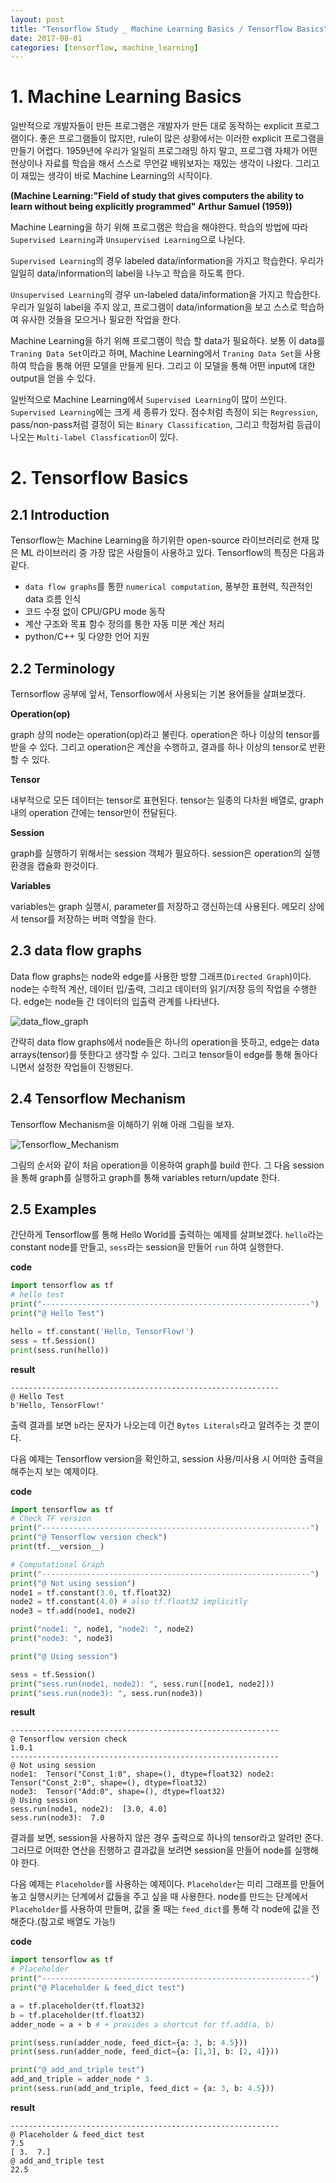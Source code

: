```yaml
---
layout: post
title: "Tensorflow Study _ Machine Learning Basics / Tensorflow Basics"
date: 2017-08-01
categories: [tensorflow, machine_learning]
---
```


# 1. Machine Learning Basics  

일반적으로 개발자들이 만든 프로그램은 개발자가 만든 대로 동작하는 explicit 프로그램이다.
좋은 프로그램들이 많지만, rule이 많은 상황에서는 이러한 explicit 프로그램을 만들기
어렵다. 1959년에 우리가 일일히 프로그래밍 하지 말고, 프로그램 자체가 어떤 현상이나 자료를
학습을 해서 스스로 무언갈 배워보자는 재밌는 생각이 나왔다. 그리고 이 재밌는 생각이 바로
Machine Learning의 시작이다.   


**(Machine Learning:"Field of study that gives computers
the ability to learn without being explicitly programmed" Arthur Samuel (1959))**  


Machine Learning을 하기 위해 프로그램은 학습을 해야한다. 학습의 방법에 따라 `Supervised Learning`과 `Unsupervised Learning`으로 나뉜다.  


`Supervised Learning`의 경우 labeled data/information을
가지고 학습한다. 우리가 일일히 data/information의 label을 나누고 학습을 하도록 한다.  


`Unsupervised Learning`의 경우 un-labeled data/information을 가지고 학습한다. 우리가
일일히 label을 주지 않고, 프로그램이 data/information을 보고 스스로 학습하여 유사한 것들을
모으거나 필요한 작업을 한다.  


Machine Learning을 하기 위해 프로그램이 학습 할 data가 필요하다. 보통 이 data를
`Traning Data Set`이라고 하며, Machine Learning에서 `Traning Data Set`을 사용하여 학습을
통해 어떤 모델을 만들게 된다. 그리고 이 모델을 통해 어떤 input에 대한 output을 얻을 수 있다.  


일반적으로 Machine Learning에서 `Supervised Learning`이 많이 쓰인다. `Supervised Learning`에는
크게 세 종류가 있다. 점수처럼 측정이 되는 `Regression`, pass/non-pass처럼 결정이 되는
`Binary Classification`, 그리고 학점처럼 등급이 나오는 `Multi-label Classfication`이 있다.





# 2. Tensorflow Basics  

## 2.1 Introduction  

Tensorflow는 Machine Learning을 하기위한 open-source 라이브러리로 현재 많은 ML
라이브러리 중 가장 많은 사람들이 사용하고 있다. Tensorflow의 특징은 다음과 같다.  

 * `data flow graphs`를 통한 `numerical computation`, 풍부한 표현력, 직관적인
 data 흐름 인식  
 * 코드 수정 없이 CPU/GPU mode 동작
 * 계산 구조와 목표 함수 정의를 통한 자동 미분 계산 처리
 * python/C++ 및 다양한 언어 지원



## 2.2 Terminology

Ternsorflow 공부에 앞서, Tensorflow에서 사용되는 기본 용어들을 살펴보겠다.  


**Operation(op)**


graph 상의 node는 operation(op)라고 불린다. operation은 하나 이상의 tensor를
받을 수 있다. 그리고 operation은 계산을 수행하고, 결과를 하나 이상의 tensor로
반환할 수 있다.


**Tensor**  


내부적으로 모든 데이터는 tensor로 표현된다. tensor는 일종의 다차원 배열로,
graph 내의 operation 간에는 tensor만이 전달된다.  


**Session**  


graph를 실행하기 위해서는 session 객체가 필요하다. session은 operation의 실행
환경을 캡슐화 한것이다.  


**Variables**  


variables는 graph 실행시, parameter를 저장하고 갱신하는데 사용된다. 메모리 상에서
tensor를 저장하는 버퍼 역할을 한다.  


## 2.3 data flow graphs

Data flow graphs는 node와 edge를 사용한 방향 그래프(`Directed Graph`)이다. node는
수학적 계산, 데이터 입/출력, 그리고 데이터의 읽기/저장 등의 작업을 수행한다. edge는
node들 간 데이터의 입출력 관계를 나타낸다.  

![data_flow_graph](https://raw.githubusercontent.com/RoyalAzalea/RoyalAzalea.github.io/master/static/img/_posts/tensorflow-study/data_flow_graph.gif)    

간략히 data flow graphs에서 node들은 하나의 operation을 뜻하고, edge는 data
arrays(tensor)를 뜻한다고 생각할 수 있다. 그리고 tensor들이 edge를 통해 돌아다니면서
설정한 작업들이 진행된다.


## 2.4 Tensorflow Mechanism

Tensorflow Mechanism을 이해하기 위해 아래 그림을 보자.   

![Tensorflow_Mechanism](https://raw.githubusercontent.com/RoyalAzalea/RoyalAzalea.github.io/master/static/img/_posts/tensorflow-study/Tensorflow_Mechanism.PNG)   

그림의 순서와 같이 처음 operation을 이용하여 graph를 build 한다. 그 다음
session을 통해 graph를 실행하고 graph를 통해 variables return/update 한다.  


## 2.5 Examples

간단하게 Tensorflow를 통해 Hello World를 출력하는 예제를 살펴보겠다. `hello`라는
constant node를 만들고, `sess`라는 session을 만들어 `run` 하여 실행한다.

**code**

```python
import tensorflow as tf
# hello test
print("------------------------------------------------------------")
print("@ Hello Test")

hello = tf.constant('Hello, TensorFlow!')
sess = tf.Session()
print(sess.run(hello))
```

**result**

```
------------------------------------------------------------
@ Hello Test
b'Hello, TensorFlow!'
```


출력 결과를 보면 `b`라는 문자가 나오는데 이건 `Bytes Literals`라고 알려주는 것
뿐이다.  


다음 예제는 Tensorflow version을 확인하고, session 사용/미사용 시
어떠한 출력을 해주는지 보는 예제이다.

**code**

```python
import tensorflow as tf
# Check TF version
print("------------------------------------------------------------")
print("@ Tensorflow version check")
print(tf.__version__)

# Computational Graph
print("------------------------------------------------------------")
print("@ Not using session")
node1 = tf.constant(3.0, tf.float32)
node2 = tf.constant(4.0) # also tf.float32 implicitly
node3 = tf.add(node1, node2)

print("node1: ", node1, "node2: ", node2)
print("node3: ", node3)

print("@ Using session")

sess = tf.Session()
print("sess.run(node1, node2): ", sess.run([node1, node2]))
print("sess.run(node3): ", sess.run(node3))
```


**result**

```
------------------------------------------------------------
@ Tensorflow version check
1.0.1
------------------------------------------------------------
@ Not using session
node1:  Tensor("Const_1:0", shape=(), dtype=float32) node2:  Tensor("Const_2:0", shape=(), dtype=float32)
node3:  Tensor("Add:0", shape=(), dtype=float32)
@ Using session
sess.run(node1, node2):  [3.0, 4.0]
sess.run(node3):  7.0
```


결과를 보면, session을 사용하지 않은 경우 출력으로 하나의 tensor라고 알려만 준다.
그러므로 어떠한 연산을 진행하고 결과값을 보려면 session을 만들어 node를 실행해야
한다.  


다음 예제는 `Placeholder`를 사용하는 예제이다. `Placeholder`는 미리 그래프를
만들어 놓고 실행시키는 단계에서 값들을 주고 싶을 때 사용한다. node를 만드는
단계에서 `Placeholder`를 사용하여 만들며, 값을 줄 때는 `feed_dict`를 통해
각 node에 값을 전해준다.(참고로 배열도 가능!)


**code**

```python
import tensorflow as tf
# Placeholder
print("------------------------------------------------------------")
print("@ Placeholder & feed_dict test")

a = tf.placeholder(tf.float32)
b = tf.placeholder(tf.float32)
adder_node = a + b # + provides a shortcut for tf.add(a, b)

print(sess.run(adder_node, feed_dict={a: 3, b: 4.5}))
print(sess.run(adder_node, feed_dict={a: [1,3], b: [2, 4]}))

print("@ add_and_triple test")
add_and_triple = adder_node * 3.
print(sess.run(add_and_triple, feed_dict = {a: 3, b: 4.5}))
```


**result**

```
------------------------------------------------------------
@ Placeholder & feed_dict test
7.5
[ 3.  7.]
@ add_and_triple test
22.5
```
